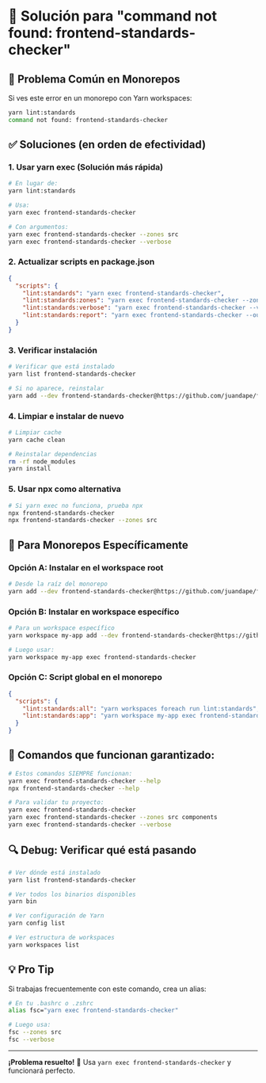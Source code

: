 # 🔧 Solución para "command not found: frontend-standards-checker"

## 🎯 Problema Común en Monorepos

Si ves este error en un monorepo con Yarn workspaces:
```bash
yarn lint:standards
command not found: frontend-standards-checker
```

## ✅ Soluciones (en orden de efectividad)

### 1. **Usar yarn exec (Solución más rápida)**
```bash
# En lugar de:
yarn lint:standards

# Usa:
yarn exec frontend-standards-checker

# Con argumentos:
yarn exec frontend-standards-checker --zones src
yarn exec frontend-standards-checker --verbose
```

### 2. **Actualizar scripts en package.json**
```json
{
  "scripts": {
    "lint:standards": "yarn exec frontend-standards-checker",
    "lint:standards:zones": "yarn exec frontend-standards-checker --zones",
    "lint:standards:verbose": "yarn exec frontend-standards-checker --verbose",
    "lint:standards:report": "yarn exec frontend-standards-checker --output standards-report.json"
  }
}
```

### 3. **Verificar instalación**
```bash
# Verificar que está instalado
yarn list frontend-standards-checker

# Si no aparece, reinstalar
yarn add --dev frontend-standards-checker@https://github.com/juandape/frontend-standards.git
```

### 4. **Limpiar e instalar de nuevo**
```bash
# Limpiar cache
yarn cache clean

# Reinstalar dependencias
rm -rf node_modules
yarn install
```

### 5. **Usar npx como alternativa**
```bash
# Si yarn exec no funciona, prueba npx
npx frontend-standards-checker
npx frontend-standards-checker --zones src
```

## 🏢 Para Monorepos Específicamente

### Opción A: Instalar en el workspace root
```bash
# Desde la raíz del monorepo
yarn add --dev frontend-standards-checker@https://github.com/juandape/frontend-standards.git
```

### Opción B: Instalar en workspace específico
```bash
# Para un workspace específico
yarn workspace my-app add --dev frontend-standards-checker@https://github.com/juandape/frontend-standards.git

# Luego usar:
yarn workspace my-app exec frontend-standards-checker
```

### Opción C: Script global en el monorepo
```json
{
  "scripts": {
    "lint:standards:all": "yarn workspaces foreach run lint:standards",
    "lint:standards:app": "yarn workspace my-app exec frontend-standards-checker"
  }
}
```

## 🚀 Comandos que funcionan garantizado:

```bash
# Estos comandos SIEMPRE funcionan:
yarn exec frontend-standards-checker --help
npx frontend-standards-checker --help

# Para validar tu proyecto:
yarn exec frontend-standards-checker
yarn exec frontend-standards-checker --zones src components
yarn exec frontend-standards-checker --verbose
```

## 🔍 Debug: Verificar qué está pasando

```bash
# Ver dónde está instalado
yarn list frontend-standards-checker

# Ver todos los binarios disponibles
yarn bin

# Ver configuración de Yarn
yarn config list

# Ver estructura de workspaces
yarn workspaces list
```

## 💡 Pro Tip

Si trabajas frecuentemente con este comando, crea un alias:

```bash
# En tu .bashrc o .zshrc
alias fsc="yarn exec frontend-standards-checker"

# Luego usa:
fsc --zones src
fsc --verbose
```

---

**¡Problema resuelto!** 🎉 Usa `yarn exec frontend-standards-checker` y funcionará perfecto.
